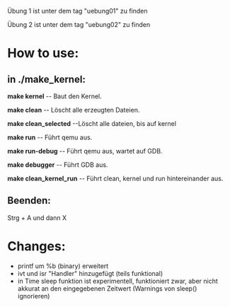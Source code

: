 Übung 1 ist unter dem tag "uebung01" zu finden 

Übung 2 ist unter dem tag "uebung02" zu finden 

# How to use:
## in ./make_kernel:

 **make kernel**	-- Baut den Kernel.

 **make clean**	-- Löscht alle erzeugten Dateien.

 **make clean_selected**   --Löscht alle dateien, bis auf kernel

 **make run**   -- Führt qemu aus.

 **make run-debug**   -- Führt qemu aus, wartet auf GDB.

 **make debugger**   -- Führt GDB aus.

 **make clean_kernel_run**    -- Führt clean, kernel und run hintereinander aus.

## Beenden:

Strg + A und dann X

# Changes:
- printf um %b (binary) erweitert 
- ivt und isr "Handler" hinzugefügt (teils funktional)
- in Time sleep funktion ist experimentell, funktioniert zwar, aber nicht akkurat an den eingegebenen Zeitwert (Warnings von sleep() ignorieren)
